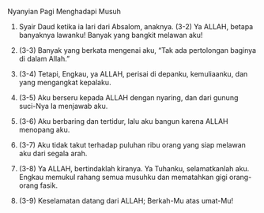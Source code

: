 Nyanyian Pagi Menghadapi Musuh

1. Syair Daud ketika ia lari dari Absalom, anaknya. (3-2) Ya ALLAH, betapa banyaknya lawanku! Banyak yang bangkit melawan aku!

2. (3-3) Banyak yang berkata mengenai aku, “Tak ada pertolongan baginya di dalam Allah.” 

3. (3-4) Tetapi, Engkau, ya ALLAH, perisai di depanku, kemuliaanku, dan yang mengangkat kepalaku.

4. (3-5) Aku berseru kepada ALLAH dengan nyaring, dan dari gunung suci-Nya Ia menjawab aku.

5. (3-6) Aku berbaring dan tertidur, lalu aku bangun karena ALLAH menopang aku.

6. (3-7) Aku tidak takut terhadap puluhan ribu orang yang siap melawan aku dari segala arah.

7. (3-8) Ya ALLAH, bertindaklah kiranya. Ya Tuhanku, selamatkanlah aku. Engkau memukul rahang semua musuhku dan mematahkan gigi orang-orang fasik.

8. (3-9) Keselamatan datang dari ALLAH; Berkah-Mu atas umat-Mu!
